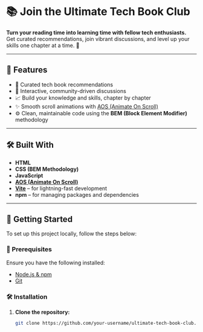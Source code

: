 # 📚 Join the Ultimate Tech Book Club

**Turn your reading time into learning time with fellow tech enthusiasts.**  
Get curated recommendations, join vibrant discussions, and level up your skills one chapter at a time. 🚀

---

## 🌟 Features

- 📖 Curated tech book recommendations
- 💬 Interactive, community-driven discussions
- 📈 Build your knowledge and skills, chapter by chapter
- ✨ Smooth scroll animations with [AOS (Animate On Scroll)](https://michalsnik.github.io/aos/)
- ⚙️ Clean, maintainable code using the **BEM (Block Element Modifier)** methodology

---

## 🛠️ Built With

- **HTML**
- **CSS (BEM Methodology)**
- **JavaScript**
- [**AOS (Animate On Scroll)**](https://michalsnik.github.io/aos/)
- [**Vite**](https://vitejs.dev/) – for lightning-fast development
- **npm** – for managing packages and dependencies

---

## 🚀 Getting Started

To set up this project locally, follow the steps below:

### 🔧 Prerequisites

Ensure you have the following installed:

- [Node.js & npm](https://nodejs.org/)
- [Git](https://git-scm.com/)

### 🛠 Installation

1. **Clone the repository:**

   ```bash
   git clone https://github.com/your-username/ultimate-tech-book-club.git
